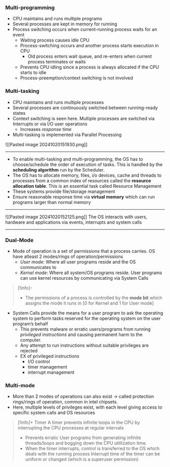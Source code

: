 
### Multi-programming
- CPU maintains and runs multiple programs
- Several processes are kept in memory for running
- Process switching occurs when current-running process waits for an event
	- Waiting process causes idle CPU
	- Process-switching occurs and another process starts execution in CPU
		- Old process enters wait queue, and re-enters when current process terminates or waits
	- Prevents CPU idling since a process is always allocated if the CPU starts to idle
	- Process-preemption/context switching is not involved

### Multi-tasking
- CPU maintains and runs multiple processes
- Several processes are continuously switched between running-ready states
- Context switching is seen here. Multiple processes are switched via Interrupts or via I/O user operations
	- Increases *response time*
- Multi-tasking is implemented via Parallel Processing

![[Pasted image 20241020151930.png]]

---
- To enable multi-tasking and multi-programming, the OS has to choose/schedule the order of execution of tasks. This is handled by the **scheduling algorithm** run by the Scheduler.
- The OS has to allocate memory, files, i/o devices, cache and threads to processes from a common index of resources called the **resource allocation table**. This is an essential task called Resource Management
- These systems provide file/storage management
- Ensure reasonable response time via **virtual memory** which can run programs larger than normal memory
---
![[Pasted image 20241020152125.png]]
The OS interacts with users, hardware and applications via events, interrupts and system calls

---
### Dual-Mode
- Mode of operation is a set of permissions that a process carries. OS have atleast 2 modes/rings of operation/permissions
	- *User mode*: Where all user programs reside and the OS communicates to
	- *Kernel mode*: Where all system/OS programs reside. User programs can use kernel resources by communicating via System Calls

> [!info]-
> - The permissions of a process is controlled by the **mode bit** which assigns the mode it runs in \[0 for Kernel and 1 for User mode]

- System Calls provide the means for a user program to ask the operating system to perform tasks reserved for the operating system on the user program’s behalf
	- This prevents malware or erratic users/programs from running *privileged instructions* and causing permanent harm to the computer.
	- Any attempt to run instructions without suitable privileges are rejected
	- EX of privileged instructions
		- I/O control
		- timer management
		- interrupt management

### Multi-mode
- More than 2 modes of operations can also exist -> called protection rings/rings of operation, common in intel chipsets.
- Here, multiple levels of privileges exist, with each level giving access to specific system calls and OS resources

> [!info]+ Timer
> A timer prevents infinite loops in the CPU by interrupting the CPU processes at regular intervals
> - Prevents erratic User programs from generating infinite threads/loops and bogging down the CPU utillization time. 
> - When the timer interrupts, control is transferred to the OS which deals with the running process
> Interrupt time of the timer can be uniform or changed (which is a superuser permission)
